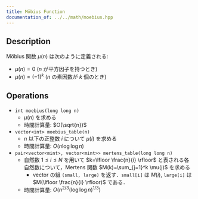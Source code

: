 ```yaml
---
title: Möbius Function
documentation_of: ../../math/moebius.hpp
---
```


## Description

Möbius 関数 $\mu(n)$ は次のように定義される:
- $\mu(n) = 0$ ($n$ が平方因子を持つとき)
- $\mu(n) = (-1)^k$ ($n$ の素因数が $k$ 個のとき)

## Operations

- `int moebius(long long n)`
    - $\mu(n)$ を求める
    - 時間計算量: $O(\sqrt{n})$
- `vector<int> moebius_table(n)`
    - $n$ 以下の正整数 $i$ について $\mu(i)$ を求める
    - 時間計算量: $O(n \log\log n)$
- `pair<vector<mint>, vector<mint>> mertens_table(long long n)`
    - 自然数 $1\leq i \leq N$ を用いて $k=\lfloor \frac{n}{i} \rfloor$ と表される各自然数について，Mertens 関数 $M(k)=\sum_{j=1}^k \mu(j)$ を求める
        - vector の組 `(small, large)` を返す．`small[i]` は $M(i)$, `large[i]` は $M(\lfloor \frac{n}{i} \rfloor)$ である．
    - 時間計算量: $O(n^{2/3}(\log\log n)^{1/3})$